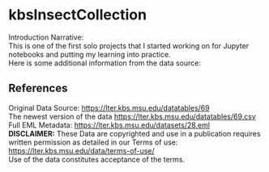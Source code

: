# kbsInsectCollection
Introduction Narrative:<br />
This is one of the first solo projects that I started working on for Jupyter notebooks and putting my learning into practice.<br />
Here is some additional information from the data source:<br />
## References
Original Data Source: https://lter.kbs.msu.edu/datatables/69 <br />
The newest version of the data https://lter.kbs.msu.edu/datatables/69.csv <br />
Full EML Metadata: https://lter.kbs.msu.edu/datasets/28.eml <br />
**DISCLAIMER:** These Data are copyrighted and use in a publication requires written permission as detailed in our Terms of use:<br />  https://lter.kbs.msu.edu/data/terms-of-use/ <br />
Use of the data constitutes acceptance of the terms.
